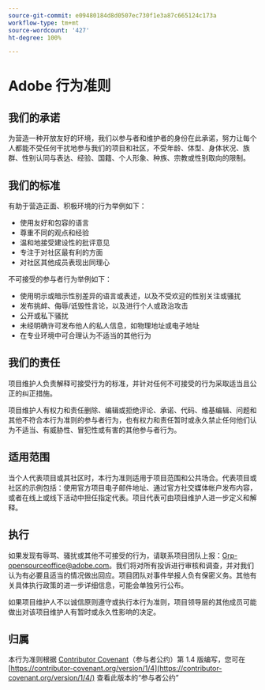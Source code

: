 ```yaml
---
source-git-commit: e09480184d8d0507ec730f1e3a87c665124c173a
workflow-type: tm+mt
source-wordcount: '427'
ht-degree: 100%

---
```

# Adobe 行为准则

## 我们的承诺

为营造一种开放友好的环境，我们以参与者和维护者的身份在此承诺，努力让每个人都能不受任何干扰地参与我们的项目和社区，不受年龄、体型、身体状况、族群、性别认同与表达、经验、国籍、个人形象、种族、宗教或性别取向的限制。

## 我们的标准

有助于营造正面、积极环境的行为举例如下：

* 使用友好和包容的语言
* 尊重不同的观点和经验
* 温和地接受建设性的批评意见
* 专注于对社区最有利的方面
* 对社区其他成员表现出同理心

不可接受的参与者行为举例如下：

* 使用明示或暗示性别差异的语言或表述，以及不受欢迎的性别关注或骚扰
* 发布挑衅、侮辱/诋毁性言论，以及进行个人或政治攻击
* 公开或私下骚扰
* 未经明确许可发布他人的私人信息，如物理地址或电子地址
* 在专业环境中可合理认为不适当的其他行为

## 我们的责任

项目维护人负责解释可接受行为的标准，并针对任何不可接受的行为采取适当且公正的纠正措施。

项目维护人有权力和责任删除、编辑或拒绝评论、承诺、代码、维基编辑、问题和其他不符合本行为准则的参与者行为，也有权力和责任暂时或永久禁止任何他们认为不适当、有威胁性、冒犯性或有害的其他参与者行为。

## 适用范围

当个人代表项目或其社区时，本行为准则适用于项目范围和公共场合。代表项目或社区的示例包括：使用官方项目电子邮件地址、通过官方社交媒体帐户发布内容，或者在线上或线下活动中担任指定代表。项目代表可由项目维护人进一步定义和解释。

## 执行

如果发现有辱骂、骚扰或其他不可接受的行为，请联系项目团队上报：Grp-opensourceoffice@adobe.com。我们将对所有投诉进行审核和调查，并对我们认为有必要且适当的情况做出回应。项目团队对事件举报人负有保密义务。其他有关具体执行政策的进一步详细信息，可能会单独另行公布。

如果项目维护人不以诚信原则遵守或执行本行为准则，项目领导层的其他成员可能做出对该项目维护人有暂时或永久性影响的决定。

## 归属

本行为准则根据 [Contributor Covenant](https://contributor-covenant.org)（参与者公约）第 1.4 版编写，您可在 [https://contributor-covenant.org/version/1/4](https://contributor-covenant.org/version/1/4/) 查看此版本的“参与者公约”

